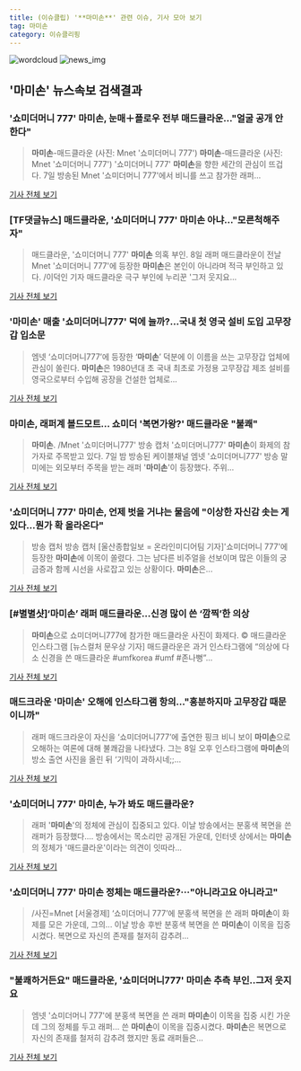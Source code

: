 ```yaml
---
title: (이슈클립) '**마미손**' 관련 이슈, 기사 모아 보기
tag: 마미손
category: 이슈클리핑
---
```

![wordcloud](https://s3.ap-northeast-2.amazonaws.com/lyrics101-wordcloud/2018-09-09-1536437427.png)
![news_img](https://user-images.githubusercontent.com/42597476/44507050-1206f400-a6e4-11e8-8d98-7ffbfebb353f.png)
## **'**마미손**'** 뉴스속보 검색결과
### '쇼미더머니 777' **마미손**, 눈매＋플로우 전부 매드클라운…"얼굴 공개 안 한다"

>**마미손**-매드클라운 (사진: Mnet '쇼미더머니 777') **마미손**-매드클라운 (사진: Mnet '쇼미더머니 777') '쇼미더머니 777' **마미손**을 향한 세간의 관심이 뜨겁다. 7일 방송된 Mnet '쇼미더머니 777'에서 비니를 쓰고 참가한 래퍼...

<a href="http://www.jemin.com/news/articleView.html?idxno=537727" target="_blank">기사 전체 보기</a>

### [TF댓글뉴스] 매드클라운, '쇼미더머니 777' **마미손** 아냐…"모른척해주자"

>매드클라운, '쇼미더머니 777' **마미손** 의혹 부인. 8일 래퍼 매드클라운이 전날 Mnet '쇼미더머니 777'에 등장한 **마미손**은 본인이 아니라며 적극 부인하고 있다. /이덕인 기자 매드클라운 극구 부인에 누리꾼 '그저 웃지요...

<a href="http://news.tf.co.kr/read/entertain/1732629.htm" target="_blank">기사 전체 보기</a>

### '**마미손**' 매출 '쇼미더머니777' 덕에 늘까?...국내 첫 영국 설비 도입 고무장갑 입소문

>엠넷 ‘쇼미더머니777’에 등장한 ‘**마미손**’ 덕분에 이 이름을 쓰는 고무장갑 업체에 관심이 쏠린다. **마미손**은 1980년대 초 국내 최초로 가정용 고무장갑 제조 설비를 영국으로부터 수입해 공장을 건설한 업체로...

<a href="http://www.kookje.co.kr/news2011/asp/newsbody.asp?code=0500&key=20180909.99099003235" target="_blank">기사 전체 보기</a>

### **마미손**, 래퍼계 볼드모트… 쇼미더 '복면가왕?' 매드클라운 "불쾌"

>**마미손**. /Mnet '쇼미더머니777' 방송 캡처  '쇼미더머니777' **마미손**이 화제의 참가자로 주목받고 있다. 7일 밤 방송된 케이블채널 엠넷 '쇼미더머니777' 방송 말미에는 외모부터 주목을 받는 래퍼 '**마미손**'이 등장했다. 주위...

<a href="http://www.kyeongin.com/main/view.php?key=20180909000020332" target="_blank">기사 전체 보기</a>

### '쇼미더머니 777' **마미손**, 언제 벗을 거냐는 물음에 "이상한 자신감 솟는 게 있다…뭔가 확 올라온다"

>방송 캡처 방송 캡처 [울산종합일보 = 온라인미디어팀 기자]'쇼미더머니 777'에 등장한 **마미손**에 이목이 쏠렸다.   그는 남다른 비주얼을 선보이며 많은 이들의 궁금증과 함께 시선을 사로잡고 있는 상황이다.   **마미손**은...

<a href="http://www.ujnews.co.kr/news/articleView.html?idxno=423342" target="_blank">기사 전체 보기</a>

### [#별별샷]‘**마미손**’ 래퍼 매드클라운…신경 많이 쓴 ‘깜찍’한 의상

>**마미손**으로 쇼미더머니777에 참가한 매드클라운 사진이 화제다.     © 매드클라운 인스타그램 [뉴스컬처 문우상 기자] 매드클라운은 과거 인스타그램에 “의상에 다소 신경을 쓴 매드클라운 #umfkorea #umf #존나뻥”...

<a href="http://www.newsculture.tv/sub_read.html?uid=141345&section=sc227" target="_blank">기사 전체 보기</a>

### 매드크라운 '**마미손**' 오해에 인스타그램 항의..."흥분하지마 고무장갑 때문이니까"

>래퍼 매드크라운이 자신을 ‘쇼미더머니777’에 출연한 핑크 비니 보이 **마미손**으로 오해하는 여론에 대해 불쾌감을 나타냈다. 그는 8일 오후 인스타그램에 **마미손**의 방소 출연 사진을 올린 뒤 ‘기믹이 과하시네;;...

<a href="http://www.kookje.co.kr/news2011/asp/newsbody.asp?code=0500&key=20180909.99099003232" target="_blank">기사 전체 보기</a>

### '쇼미더머니 777' **마미손**, 누가 봐도 매드클라운?

>래퍼 '**마미손**'의 정체에 관심이 집중되고 있다. 이날 방송에서는 분홍색 복면을 쓴 래퍼가 등장했다.... 방송에서는 목소리만 공개된 가운데, 인터넷 상에서는 **마미손**의 정체가 '매드클라운'이라는 의견이 잇따라...

<a href="http://www.enewstoday.co.kr/news/articleView.html?idxno=1229434" target="_blank">기사 전체 보기</a>

### '쇼미더머니 777' **마미손** 정체는 매드클라운?···"아니라고요 아니라고"

>/사진=Mnet [서울경제] ‘쇼미더머니 777’에 분홍색 복면을 쓴 래퍼 **마미손**이 화제를 모은 가운데, 그의... 이날 방송 후반 분홍색 복면을 쓴 **마미손**이 이목을 집중시켰다. 복면으로 자신의 존재를 철저히 감추려...

<a href="http://www.sedaily.com/NewsView/1S4K0BOTWB" target="_blank">기사 전체 보기</a>

### "불쾌하거든요" 매드클라운, '쇼미더머니777' **마미손** 추측 부인..그저 웃지요

>엠넷 '쇼미더머니 777'에 분홍색 복면을 쓴 래퍼 **마미손**이 이목을 집중 시킨 가운데 그의 정체를 두고 래퍼... 쓴 **마미손**이 이목을 집중시켰다. **마미손**은 복면으로 자신의 존재를 철저히 감추려 했지만 동료 래퍼들은...

<a href="http://www.osen.co.kr/article/G1110984932" target="_blank">기사 전체 보기</a>


